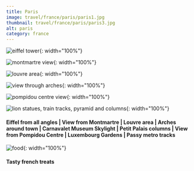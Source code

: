 ```yaml
---
title: Paris
image: travel/france/paris/paris1.jpg
thumbnail: travel/france/paris/paris3.jpg
alt: paris
category: france
---
```


![eiffel tower](./assets/img/travel/france/paris/paris2.jpg){: width="100%"}

![montmartre view](./assets/img/travel/france/paris/paris3.jpg){: width="100%"}

![louvre area](./assets/img/travel/france/paris/paris4.jpg){: width="100%"}

![view through arches](./assets/img/travel/france/paris/paris5.jpg){: width="100%"}

![pompidou centre view](./assets/img/travel/france/paris/paris6.jpg){: width="100%"}

![lion statues, train tracks, pyramid and columns](./assets/img/travel/france/paris/paris7.jpg){: width="100%"}

#### Eiffel from all angles | View from Montmartre | Louvre area | Arches around town | Carnavalet Museum Skylight | Petit Palais columns | View from Pompidou Centre | Luxembourg Gardens | Passy metro tracks

![food](./assets/img/travel/france/paris/paris8.jpg){: width="100%"}

#### Tasty french treats
